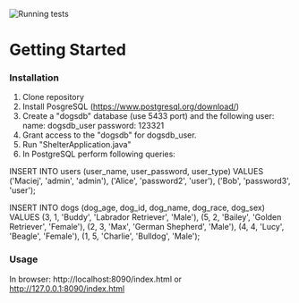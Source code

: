 ![Running tests](https://github.com/MaciejKasperczyk/shelter/actions/workflows/github-actions.yml/badge.svg)

# Getting Started

### Installation

1. Clone repository
2. Install PosgreSQL (https://www.postgresql.org/download/)
3. Create a "dogsdb" database (use 5433 port) and the following user:
name: dogsdb_user
password: 123321
4. Grant access to the "dogsdb" for dogsdb_user.
5. Run "ShelterApplication.java"
6. In PostgreSQL perform following queries:



INSERT INTO users (user_name, user_password, user_type)
VALUES ('Maciej', 'admin', 'admin'),
('Alice', 'password2', 'user'),
('Bob', 'password3', 'user');   

INSERT INTO dogs (dog_age, dog_id, dog_name, dog_race, dog_sex) VALUES
(3, 1, 'Buddy', 'Labrador Retriever', 'Male'),
(5, 2, 'Bailey', 'Golden Retriever', 'Female'),
(2, 3, 'Max', 'German Shepherd', 'Male'),
(4, 4, 'Lucy', 'Beagle', 'Female'),
(1, 5, 'Charlie', 'Bulldog', 'Male');


### Usage

In browser: http://localhost:8090/index.html or http://127.0.0.1:8090/index.html 
